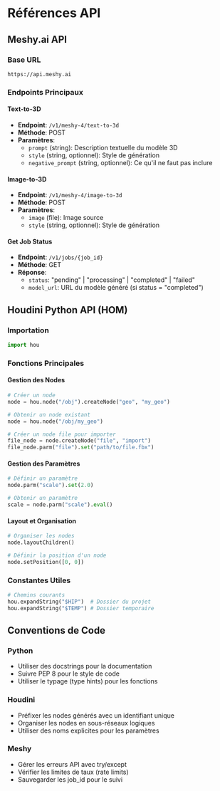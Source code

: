# Références API

## Meshy.ai API

### Base URL
```
https://api.meshy.ai
```

### Endpoints Principaux

#### Text-to-3D
- **Endpoint**: `/v1/meshy-4/text-to-3d`
- **Méthode**: POST
- **Paramètres**:
  - `prompt` (string): Description textuelle du modèle 3D
  - `style` (string, optionnel): Style de génération
  - `negative_prompt` (string, optionnel): Ce qu'il ne faut pas inclure

#### Image-to-3D
- **Endpoint**: `/v1/meshy-4/image-to-3d`
- **Méthode**: POST
- **Paramètres**:
  - `image` (file): Image source
  - `style` (string, optionnel): Style de génération

#### Get Job Status
- **Endpoint**: `/v1/jobs/{job_id}`
- **Méthode**: GET
- **Réponse**:
  - `status`: "pending" | "processing" | "completed" | "failed"
  - `model_url`: URL du modèle généré (si status = "completed")

## Houdini Python API (HOM)

### Importation
```python
import hou
```

### Fonctions Principales

#### Gestion des Nodes
```python
# Créer un node
node = hou.node("/obj").createNode("geo", "my_geo")

# Obtenir un node existant
node = hou.node("/obj/my_geo")

# Créer un node file pour importer
file_node = node.createNode("file", "import")
file_node.parm("file").set("path/to/file.fbx")
```

#### Gestion des Paramètres
```python
# Définir un paramètre
node.parm("scale").set(2.0)

# Obtenir un paramètre
scale = node.parm("scale").eval()
```

#### Layout et Organisation
```python
# Organiser les nodes
node.layoutChildren()

# Définir la position d'un node
node.setPosition([0, 0])
```

### Constantes Utiles
```python
# Chemins courants
hou.expandString("$HIP")  # Dossier du projet
hou.expandString("$TEMP") # Dossier temporaire
```

## Conventions de Code

### Python
- Utiliser des docstrings pour la documentation
- Suivre PEP 8 pour le style de code
- Utiliser le typage (type hints) pour les fonctions

### Houdini
- Préfixer les nodes générés avec un identifiant unique
- Organiser les nodes en sous-réseaux logiques
- Utiliser des noms explicites pour les paramètres

### Meshy
- Gérer les erreurs API avec try/except
- Vérifier les limites de taux (rate limits)
- Sauvegarder les job_id pour le suivi 